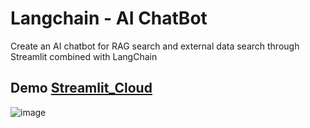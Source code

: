 # Langchain - AI ChatBot
Create an AI chatbot for RAG search and external data search through Streamlit combined with LangChain

## Demo [Streamlit_Cloud](https://langchainaichatbot-jpzzuucramkynhxkpnqhje.streamlit.app/)

![image](https://github.com/as183789043/Langchain_AI_ChatBot/assets/56618553/b3563800-76d9-41fb-9351-474235157a5f)
